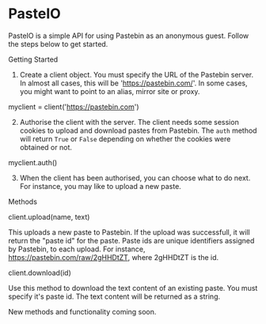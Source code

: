 # PasteIO

PasteIO is a simple API for using Pastebin as an anonymous guest. Follow the steps below
to get started.



Getting Started

1. Create a client object. You must specify the URL of the Pastebin server. In almost all
cases, this will be 'https://pastebin.com/'. In some cases, you might want to point to an
alias, mirror site or proxy.

myclient = client('https://pastebin.com')

2. Authorise the client with the server. The client needs some session cookies to upload
and download pastes from Pastebin. The `auth` method will return `True` or `False`
depending on whether the cookies were obtained or not.

myclient.auth()

3. When the client has been authorised, you can choose what to do next. For instance, you
may like to upload a new paste.



Methods

client.upload(name, text)

This uploads a new paste to Pastebin. If the upload was successfull, it will return the
"paste id" for the paste. Paste ids are unique identifiers assigned by Pastebin, to each
upload. For instance, https://pastebin.com/raw/2gHHDtZT, where 2gHHDtZT is the id.

client.download(id)

Use this method to download the text content of an existing paste. You must specify it's
paste id. The text content will be returned as a string.



New methods and functionality coming soon.
